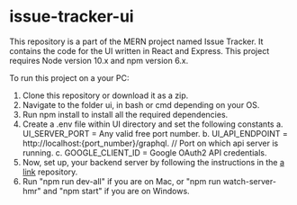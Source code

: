 # issue-tracker-ui
This repository is a part of the MERN project named Issue Tracker. It contains the code for the UI written in React and Express.
This project requires Node version 10.x and npm version 6.x.

To run this project on a your PC:

1. Clone this repository or download it as a zip.
2. Navigate to the folder ui, in bash or cmd depending on your OS.
3. Run npm install to install all the required dependencies.
4. Create a .env file within UI directory and set the following constants
   a. UI_SERVER_PORT = Any valid free port number.
   b. UI_API_ENDPOINT = http://localhost:{port_number}/graphql. // Port on which api server is running.
   c. GOOGLE_CLIENT_ID = Google OAuth2 API credentials.
5. Now, set up, your backend server by following the instructions in the [a link](https://github.com/Being-Maverick/issue-tracker-api) repository.
6. Run "npm run dev-all" if you are on Mac, or "npm run watch-server-hmr" and "npm start" if you are on Windows.
